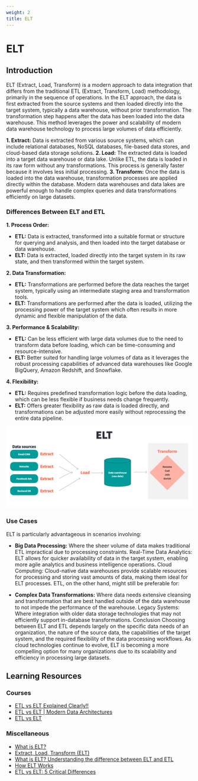 ```yaml
---
weight: 2
title: ELT
---
```


# ELT

## Introduction

ELT (Extract, Load, Transform) is a modern approach to data integration that differs from the traditional ETL (Extract, Transform, Load) methodology, primarily in the sequence of operations. In the ELT approach, the data is first extracted from the source systems and then loaded directly into the target system, typically a data warehouse, without prior transformation. The transformation step happens after the data has been loaded into the data warehouse. This method leverages the power and scalability of modern data warehouse technology to process large volumes of data efficiently.

**1. Extract:** Data is extracted from various source systems, which can include relational databases, NoSQL databases, file-based data stores, and cloud-based data storage solutions.
**2. Load:** The extracted data is loaded into a target data warehouse or data lake. Unlike ETL, the data is loaded in its raw form without any transformations. This process is generally faster because it involves less initial processing.
**3. Transform:** Once the data is loaded into the data warehouse, transformation processes are applied directly within the database. Modern data warehouses and data lakes are powerful enough to handle complex queries and data transformations efficiently on large datasets.


### Differences Between ELT and ETL

**1. Process Order:**

   - **ETL:** Data is extracted, transformed into a suitable format or structure for querying and analysis, and then loaded into the target database or data warehouse.
   - **ELT:** Data is extracted, loaded directly into the target system in its raw state, and then transformed within the target   system.
  
**2. Data Transformation:**

- **ETL:** Transformations are performed before the data reaches the target system, typically using an intermediate staging area and transformation tools.
- **ELT:** Transformations are performed after the data is loaded, utilizing the processing power of the target system which often results in more dynamic and flexible manipulation of the data.
  
**3. Performance & Scalability:**
- **ETL:** Can be less efficient with large data volumes due to the need to transform data before loading, which can be time-consuming and resource-intensive.
- **ELT:** Better suited for handling large volumes of data as it leverages the robust processing capabilities of advanced data warehouses like Google BigQuery, Amazon Redshift, and Snowflake.


**4. Flexibility:**
- **ETL:** Requires predefined transformation logic before the data loading, which can be less flexible if business needs change frequently.
- **ELT:** Offers greater flexibility as raw data is loaded directly, and transformations can be adjusted more easily without reprocessing the entire data pipeline.


![ELT (Extract Load Transform)](elt.png)

### Use Cases
ELT is particularly advantageous in scenarios involving:

- **Big Data Processing:** Where the sheer volume of data makes traditional ETL impractical due to processing constraints.
Real-Time Data Analytics: ELT allows for quicker availability of data in the target system, enabling more agile analytics and business intelligence operations.
Cloud Computing: Cloud-native data warehouses provide scalable resources for processing and storing vast amounts of data, making them ideal for ELT processes.
ETL, on the other hand, might still be preferable for:

- **Complex Data Transformations:** Where data needs extensive cleansing and transformation that are best handled outside of the data warehouse to not impede the performance of the warehouse.
Legacy Systems: Where integration with older data storage technologies that may not efficiently support in-database transformations.
Conclusion
Choosing between ELT and ETL depends largely on the specific data needs of an organization, the nature of the source data, the capabilities of the target system, and the required flexibility of the data processing workflows. As cloud technologies continue to evolve, ELT is becoming a more compelling option for many organizations due to its scalability and efficiency in processing large datasets.

## Learning Resources

### Courses
- [ETL vs ELT Explained Clearly!!](https://www.youtube.com/watch?v=i06_budXBl0)
- [ETL vs ELT | Modern Data Architectures](https://www.youtube.com/watch?v=_Nk0v9qUWk4)
- [ETL vs ELT](https://www.youtube.com/watch?v=IF5YrYiV0sA) 

### Miscellaneous
- [What is ELT?](https://www.ibm.com/topics/elt)
- [Extract, Load, Transform (ELT)](https://www.techtarget.com/searchdatamanagement/definition/Extract-Load-Transform-ELT)
- [What is ELT? Understanding the difference between ELT and ETL](https://www.stitchdata.com/resources/what-is-elt/)
- [How ELT Works](https://www.qlik.com/us/elt)
- [ETL vs ELT: 5 Critical Differences](https://www.integrate.io/blog/etl-vs-elt/)